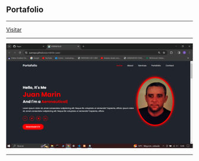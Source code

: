 ## Portafolio
---

[Visitar](https://juamaya.github.io/portafolio-juan)

---

![Portafolio](./portafolio-juan.png "Portafolio")

---